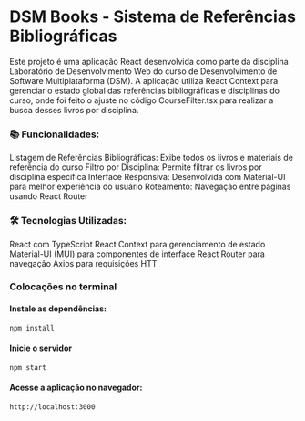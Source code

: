 # DSM Books - Sistema de Referências Bibliográficas

Este projeto é uma aplicação React desenvolvida como parte da disciplina Laboratório de Desenvolvimento Web do curso de Desenvolvimento de Software Multiplataforma (DSM). A aplicação utiliza React Context para gerenciar o estado global das referências bibliográficas e disciplinas do curso, onde foi feito o ajuste no código CourseFilter.tsx para realizar a busca desses livros por disciplina.

### 📚 Funcionalidades:
Listagem de Referências Bibliográficas: Exibe todos os livros e materiais de referência do curso
Filtro por Disciplina: Permite filtrar os livros por disciplina específica
Interface Responsiva: Desenvolvida com Material-UI para melhor experiência do usuário
Roteamento: Navegação entre páginas usando React Router

### 🛠️ Tecnologias Utilizadas:
React com TypeScript
React Context para gerenciamento de estado
Material-UI (MUI) para componentes de interface
React Router para navegação
Axios para requisições HTT

### Colocações no terminal

#### Instale as dependências:
```
npm install
```

#### Inicie o servidor
```
npm start
```

#### Acesse a aplicação no navegador:
```
http://localhost:3000
```
